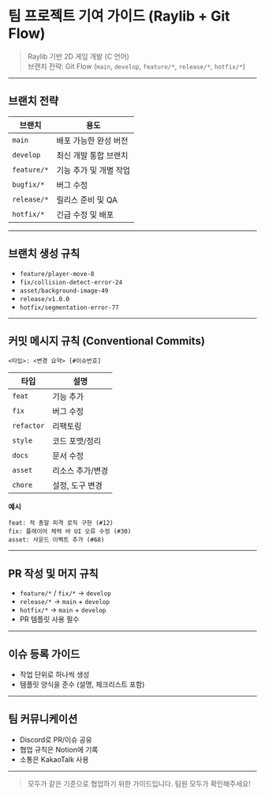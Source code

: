 # 팀 프로젝트 기여 가이드 (Raylib + Git Flow)

> Raylib 기반 2D 게임 개발 (C 언어)  
> 브랜치 전략: Git Flow (`main`, `develop`, `feature/*`, `release/*`, `hotfix/*`)

---

## 브랜치 전략

| 브랜치       | 용도                         |
|--------------|------------------------------|
| `main`       | 배포 가능한 완성 버전         |
| `develop`    | 최신 개발 통합 브랜치         |
| `feature/*`  | 기능 추가 및 개별 작업         |
| `bugfix/*`      | 버그 수정                    |
| `release/*`  | 릴리스 준비 및 QA             |
| `hotfix/*`   | 긴급 수정 및 배포             |

---

## 브랜치 생성 규칙

- `feature/player-move-8`
- `fix/collision-detect-error-24`
- `asset/background-image-49`
- `release/v1.0.0`
- `hotfix/segmentation-error-77`

---

## 커밋 메시지 규칙 (Conventional Commits)

```
<타입>: <변경 요약> [#이슈번호]
```

| 타입       | 설명             |
|------------|------------------|
| `feat`     | 기능 추가        |
| `fix`      | 버그 수정        |
| `refactor` | 리팩토링         |
| `style`    | 코드 포맷/정리   |
| `docs`     | 문서 수정        |
| `asset`    | 리소스 추가/변경 |
| `chore`    | 설정, 도구 변경  |

**예시**
```
feat: 적 총알 피격 로직 구현 (#12)
fix: 플레이어 체력 바 UI 오류 수정 (#30)
asset: 사운드 이펙트 추가 (#68)
```

---

## PR 작성 및 머지 규칙

- `feature/*` / `fix/*` → `develop`
- `release/*` → `main` + `develop`
- `hotfix/*` → `main` + `develop`
- PR 템플릿 사용 필수

---

## 이슈 등록 가이드

- 작업 단위로 하나씩 생성
- 템플릿 양식을 준수 (설명, 체크리스트 포함)

---

## 팀 커뮤니케이션

- Discord로 PR/이슈 공유
- 협업 규칙은 Notion에 기록
- 소통은 KakaoTalk 사용

---

> 모두가 같은 기준으로 협업하기 위한 가이드입니다. 팀원 모두가 확인해주세요!
